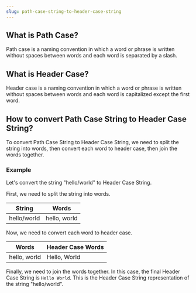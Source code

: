 ```yaml
---
slug: path-case-string-to-header-case-string
---
```


## What is Path Case?

Path case is a naming convention in which a word or phrase is written without spaces between words and each word is separated by a slash.

## What is Header Case?

Header case is a naming convention in which a word or phrase is written without spaces between words and each word is capitalized except the first word.

## How to convert Path Case String to Header Case String?

To convert Path Case String to Header Case String, we need to split the string into words, then convert each word to header case, then join the words together.

### Example

Let's convert the string "hello/world" to Header Case String.

First, we need to split the string into words.

| String      | Words        |
| ----------- | ------------ |
| hello/world | hello, world |

Now, we need to convert each word to header case.

| Words        | Header Case Words |
| ------------ | ----------------- |
| hello, world | Hello, World      |

Finally, we need to join the words together. In this case, the final Header Case String is `Hello World`. This is the Header Case String representation of the string "hello/world".
